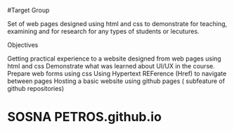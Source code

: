 #Target Group

Set of web pages designed using html and css to demonstrate for teaching, examining and for research for any 
types of students or lecutures.

Objectives

Getting practical experience to a website designed from web pages using html and css
Demonstrate what was learned about UI/UX in the course.
Prepare web forms using css
Using Hypertext REFerence (Href) to navigate between pages
Hosting a basic website using github pages ( subfeature of github repositories)

# SOSNA PETROS.github.io
